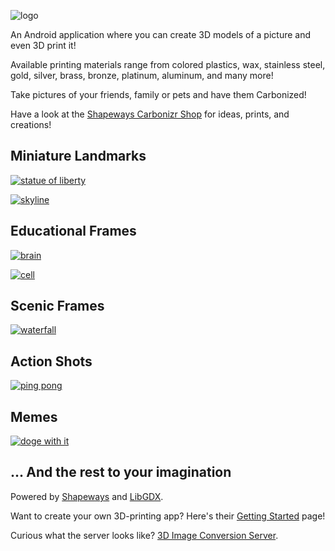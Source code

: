 [logo]: http://imgur.com/H0zXpAa.jpg "Logo"
[brain]: http://imgur.com/gjB3z0n.jpg "Brain"
[doge with it]: http://imgur.com/b4hoaDi.jpg "Doge With It"
[statue of liberty]: http://imgur.com/7sHz9Y7.jpg "Statue of Liberty"
[cell]: http://imgur.com/HjcW0lV.jpg "Cell"
[waterfall]: http://imgur.com/QJcVYZs.jpg "Waterfall"
[ping pong]: http://imgur.com/NrXhtoG.jpg "Ping Pong"
[skyline]: http://imgur.com/AY2SQla.jpg "Skyline"
[many doge]: http://imgur.com/xu9IuLN.jpg "Many Doge"
[samples]: http://imgur.com/cKBGzUo.jpg "Samples"
[size reference]: http://imgur.com/WiZprvx.jpg "Size Reference"

![logo][logo]

An Android application where you can create 3D models of a picture and even 3D print it!

Available printing materials range from colored plastics, wax, stainless steel, gold, silver, brass,
bronze, platinum, aluminum, and many more!

Take pictures of your friends, family or pets and have them Carbonized!

Have a look at the [Shapeways Carbonizr Shop](https://www.shapeways.com/shops/carbonizr "Carbonizr Shop") for ideas, prints, and creations!

## Miniature Landmarks
[![statue of liberty][statue of liberty]](https://www.shapeways.com/product/33JYZLNNE/statue-of-liberty?optionId=59785296)

[![skyline][skyline]](https://www.shapeways.com/product/A2MK49G6W/manhattan-skyline?optionId=59785191)

## Educational Frames
[![brain][brain]](https://www.shapeways.com/product/BZTTT2A28/brain?optionId=59785142)

[![cell][cell]](https://www.shapeways.com/product/AX2J57QS2/cell?optionId=59785090)

## Scenic Frames
[![waterfall][waterfall]](https://www.shapeways.com/product/7MLGPYJLQ/hopetoun-waterfall?optionId=59785347)

## Action Shots
[![ping pong][ping pong]](https://www.shapeways.com/product/BM2JK6YPC/ping-pong?optionId=59785482)

## Memes
[![doge with it][doge with it]](https://www.shapeways.com/product/XTGSMS82C/doge-with-it?optionId=59785033)

## ... And the rest to your imagination
Powered by [Shapeways](http://www.shapeways.com/ "Shapeways") and [LibGDX](https://github.com/libgdx/libgdx "LibGDX").

Want to create your own 3D-printing app? Here's their [Getting Started](http://developers.shapeways.com/) page!

Curious what the server looks like? [3D Image Conversion Server](https://github.com/IgorGee/3D-Image-Conversion-Server).
